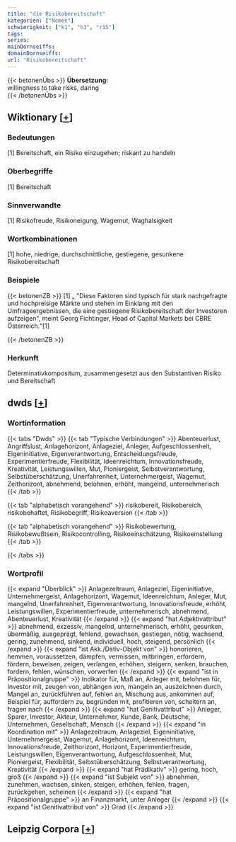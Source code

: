 ```yaml
---
title: "die Risikobereitschaft"
kategorien: ["Nomen"]
schwierigkeit: ["k1", "h3", "r15"]
tags:
series:
mainDornseiffs:
domainDornseiffs:
url: "Risikobereitschaft"
---
```


{{< betonenÜbs >}}
**Übersetzung:**  
willingness to take risks, daring  
{{< /betonenÜbs >}}

## Wiktionary [[+](https://de.wiktionary.org/wiki/Risikobereitschaft)]

### Bedeutungen
[1] Bereitschaft, ein Risiko einzugehen; riskant zu handeln  

### Oberbegriffe
[1] Bereitschaft  

### Sinnverwandte
[1] Risikofreude, Risikoneigung, Wagemut, Waghalsigkeit  

### Wortkombinationen
[1]  hohe, niedrige, durchschnittliche, gestiegene, gesunkene Risikobereitschaft  

### Beispiele
{{< betonenZB >}}
[1] „ "Diese Faktoren sind typisch für stark nachgefragte und hochpreisige Märkte und stehen im Einklang mit den Umfrageergebnissen, die eine gestiegene Risikobereitschaft der Investoren aufzeigen", meint Georg Fichtinger, Head of Capital Markets bei CBRE Österreich.“[1]  

{{< /betonenZB >}}
### Herkunft
Determinativkompositum, zusammengesetzt aus den Substantiven Risiko und Bereitschaft  



## dwds [[+](https://www.dwds.de/wb/Risikobereitschaft)]

### Wortinformation
{{< tabs "Dwds" >}}
{{< tab "Typische Verbindungen" >}}
Abenteuerlust, Angriffslust, Anlagehorizont, Anlageziel, Anleger, Aufgeschlossenheit, Eigeninitiative, Eigenverantwortung, Entscheidungsfreude, Experimentierfreude, Flexibilität, Ideenreichtum, Innovationsfreude, Kreativität, Leistungswillen, Mut, Pioniergeist, Selbstverantwortung, Selbstüberschätzung, Unerfahrenheit, Unternehmergeist, Wagemut, Zeithorizont, abnehmend, belohnen, erhöht, mangelnd, unternehmerisch
{{< /tab >}}

{{< tab "alphabetisch vorangehend" >}}
risikobereit, Risikobereich, risikobehaftet, Risikobegriff, Risikoaversion
{{< /tab >}}

{{< tab "alphabetisch vorangehend" >}}
Risikobewertung, Risikobewußtsein, Risikocontrolling, Risikoeinschätzung, Risikoeinstellung
{{< /tab >}}

{{< /tabs >}}

### Wortprofil
{{< expand "Überblick" >}} Anlagezeitraum, Anlageziel, Eigeninitiative, Unternehmergeist, Anlagehorizont, Wagemut, Ideenreichtum, Anleger, Mut, mangelnd, Unerfahrenheit, Eigenverantwortung, Innovationsfreude, erhöht, Leistungswillen, Experimentierfreude, unternehmerisch, abnehmend, Abenteuerlust, Kreativität {{< /expand >}}
{{< expand "hat Adjektivattribut" >}} abnehmend, exzessiv, mangelnd, unternehmerisch, erhöht, gesunken, übermäßig, ausgeprägt, fehlend, gewachsen, gestiegen, nötig, wachsend, gering, zunehmend, sinkend, individuell, hoch, steigend, persönlich {{< /expand >}}
{{< expand "ist Akk./Dativ-Objekt von" >}} honorieren, hemmen, voraussetzen, dämpfen, vermissen, mitbringen, erfordern, fördern, beweisen, zeigen, verlangen, erhöhen, steigern, senken, brauchen, fordern, fehlen, wünschen, vorwerfen {{< /expand >}}
{{< expand "ist in Präpositionalgruppe" >}} Indikator für, Maß an, Anleger mit, belohnen für, Investor mit, zeugen von, abhängen von, mangeln an, auszeichnen durch, Mangel an, zurückführen auf, fehlen an, Mischung aus, ankommen auf, Beispiel für, auffordern zu, begründen mit, profitieren von, scheitern an, fragen nach {{< /expand >}}
{{< expand "hat Genitivattribut" >}} Anleger, Sparer, Investor, Akteur, Unternehmer, Kunde, Bank, Deutsche, Unternehmen, Gesellschaft, Mensch {{< /expand >}}
{{< expand "in Koordination mit" >}} Anlagezeitraum, Anlageziel, Eigeninitiative, Unternehmergeist, Wagemut, Anlagehorizont, Ideenreichtum, Innovationsfreude, Zeithorizont, Horizont, Experimentierfreude, Leistungswillen, Eigenverantwortung, Aufgeschlossenheit, Mut, Pioniergeist, Flexibilität, Selbstüberschätzung, Selbstverantwortung, Kreativität {{< /expand >}}
{{< expand "hat Prädikativ" >}} gering, hoch, groß {{< /expand >}}
{{< expand "ist Subjekt von" >}} abnehmen, zunehmen, wachsen, sinken, steigen, erhöhen, fehlen, fragen, zurückgehen, scheinen {{< /expand >}}
{{< expand "hat Präpositionalgruppe" >}} an Finanzmarkt, unter Anleger {{< /expand >}}
{{< expand "ist Genitivattribut von" >}} Grad {{< /expand >}}

## Leipzig Corpora [[+](https://corpora.uni-leipzig.de/en/res?word=Risikobereitschaft&corpusId=deu_newscrawl-public_2018)]

